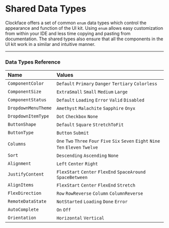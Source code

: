 # Shared Data Types

Clockface offers a set of common `enum` data types which control the appearance and function of the UI kit. Using `enum` allows easy customization from within your IDE and less time copying and pasting from documentation. The shared types also ensure that all the components in the UI kit work in a similar and intuitive manner.

<!-- STORY -->

---

### Data Types Reference

| Name                | Values                                                                                 |
| :------------------ | :------------------------------------------------------------------------------------- |
| `ComponentColor`    | `Default` `Primary` `Danger` `Tertiary` `Colorless`                                    |
| `ComponentSize`     | `ExtraSmall` `Small` `Medium` `Large`                                                  |
| `ComponentStatus`   | `Default` `Loading` `Error` `Valid` `Disabled`                                         |
| `DropdownMenuTheme` | `Amethyst` `Malachite` `Sapphire` `Onyx`                                               |
| `DropdownItemType`  | `Dot` `Checkbox` `None`                                                                |
| `ButtonShape`       | `Default` `Square` `StretchToFit`                                                      |
| `ButtonType`        | `Button` `Submit`                                                                      |
| `Columns`           | `One` `Two` `Three` `Four` `Five` `Six` `Seven` `Eight` `Nine` `Ten` `Eleven` `Twelve` |
| `Sort`              | `Descending` `Ascending` `None`                                                        |
| `Alignment`         | `Left` `Center` `Right`                                                                |
| `JustifyContent`    | `FlexStart` `Center` `FlexEnd` `SpaceAround` `SpaceBetween`                            |
| `AlignItems`        | `FlexStart` `Center` `FlexEnd` `Stretch`                                               |
| `FlexDirection`     | `Row` `RowReverse` `Column` `ColumnReverse`                                            |
| `RemoteDataState`   | `NotStarted` `Loading` `Done` `Error`                                                  |
| `AutoComplete`      | `On` `Off`                                                                             |
| `Orientation`       | `Horizontal` `Vertical`                                                                |

<!-- STORY HIDE START -->

<!-- STORY HIDE END -->
